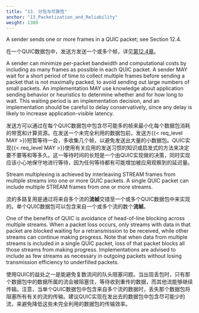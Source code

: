 ```yaml
---
title: "13. 分包与可靠性"
anchor: "13_Packetization_and_Reliability"
weight: 1300
---
```


A sender sends one or more frames in a QUIC packet; see Section 12.4.

在一个QUIC数据包中，发送方发送一个或多个帧，详见[第12.4章]()。

A sender can minimize per-packet bandwidth and computational costs by including as many frames as possible in each QUIC packet. A sender MAY wait for a short period of time to collect multiple frames before sending a packet that is not maximally packed, to avoid sending out large numbers of small packets. An implementation MAY use knowledge about application sending behavior or heuristics to determine whether and for how long to wait. This waiting period is an implementation decision, and an implementation should be careful to delay conservatively, since any delay is likely to increase application-visible latency.

发送方可以通过在每个QUIC数据包中包含尽可能多的帧来最小化每个数据包消耗的带宽和计算资源。在发送一个未完全利用的数据包前，发送方{{< req_level MAY >}}短暂等待一会，多收集几个帧，以避免发送出大量的小数据包。QUIC实现{{< req_level MAY >}}使用有关应用的发送习惯的知识或启发式的方法来决定要不要等和等多久。这一等待时间的长短是一个由QUIC实现做的决策，同时实现应该小心地保守地进行等待，因为任何等待都有可能增加被应用观察到的延迟量。

Stream multiplexing is achieved by interleaving STREAM frames from multiple streams into one or more QUIC packets. A single QUIC packet can include multiple STREAM frames from one or more streams.

流的多路复用是通过将来自多个流的**流帧**交错至一个或多个QUIC数据包中来实现的。单个QUIC数据包可以包含来自一个或多个流的数个**流帧**。

One of the benefits of QUIC is avoidance of head-of-line blocking across multiple streams. When a packet loss occurs, only streams with data in that packet are blocked waiting for a retransmission to be received, while other streams can continue making progress. Note that when data from multiple streams is included in a single QUIC packet, loss of that packet blocks all those streams from making progress. Implementations are advised to include as few streams as necessary in outgoing packets without losing transmission efficiency to underfilled packets.

使用QUIC的益处之一是能避免复数流间的队头阻塞问题。当出现丢包时，只有那个数据包中的数据所属的流会被阻塞住，等待收到重传的数据，而其他流能够继续传输。注意，当单个QUIC数据包中包含来自多个流的数据时，丢失那个数据包将阻塞所有有关的流的传输。建议QUIC实现在发出去的数据包中包含尽可能少的流，来避免降低这些未完全利用的数据包的传输效率。
